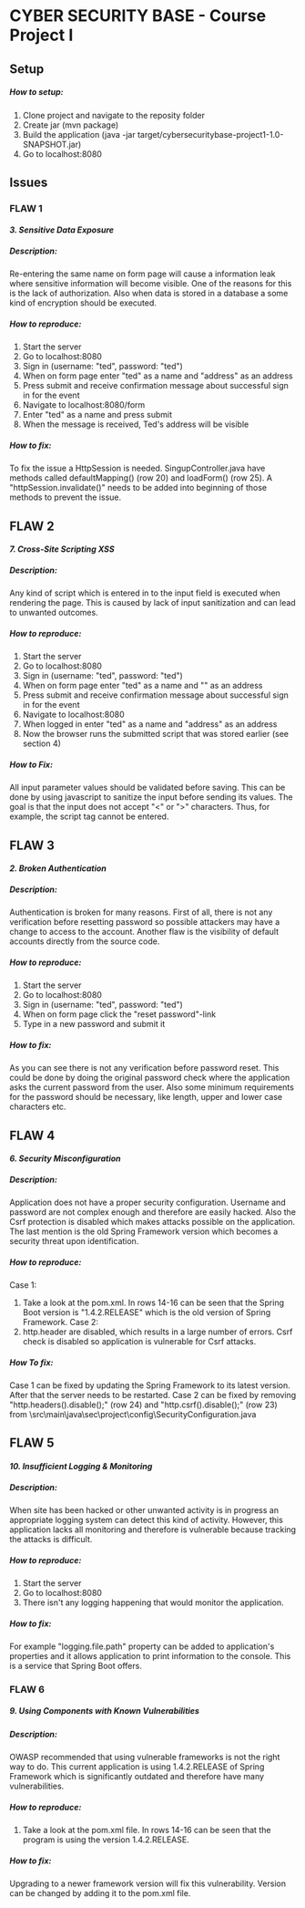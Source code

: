 # CYBER SECURITY BASE - Course Project I

## Setup

##### How to setup:

1. Clone project and navigate to the reposity folder
2. Create jar (mvn package)
3. Build the application (java -jar target/cybersecuritybase-project1-1.0-SNAPSHOT.jar)
4. Go to localhost:8080


## Issues

### **FLAW 1**

#### *3. Sensitive Data Exposure*

##### Description:
Re-entering the same name on form page will cause a information leak where sensitive information will become visible. One of the reasons for this is the lack of authorization. Also when data is stored in a database a some kind of encryption should be executed.

##### How to reproduce:
1. Start the server
2. Go to localhost:8080
3. Sign in (username: "ted", password: "ted")
4. When on form page enter "ted" as a name and "address" as an address
5. Press submit and receive confirmation message about successful sign in for the event
6. Navigate to localhost:8080/form
7. Enter "ted" as a name and press submit
8. When the message is received, Ted's address will be visible

##### How to fix:
To fix the issue a HttpSession is needed. SingupController.java have methods called defaultMapping() (row 20) and loadForm() (row 25). A "httpSession.invalidate()" needs to be added into beginning of those methods to prevent the issue.


## **FLAW 2**

#### *7. Cross-Site Scripting XSS*

##### Description:
Any kind of script which is entered in to the input field is executed when rendering the page. This is caused by lack of input sanitization and can lead to unwanted outcomes.

##### How to reproduce:
1. Start the server
2. Go to localhost:8080
3. Sign in (username: "ted", password: "ted")
4. When on form page enter "ted" as a name and "<script>alert('This is XSS!')</script>" as an address
5. Press submit and receive confirmation message about successful sign in for the event
6. Navigate to localhost:8080
7. When logged in enter "ted" as a name and "address" as an address
8. Now the browser runs the submitted script that was stored earlier (see section 4)

##### How to Fix:
All input parameter values should be validated before saving. This can be done by using javascript to sanitize the input before sending its values. The goal is that the input does not accept "<" or ">" characters. Thus, for example, the script tag cannot be entered.


## **FLAW 3**

#### *2. Broken Authentication*

##### Description:
Authentication is broken for many reasons. First of all, there is not any verification before resetting password so possible attackers may have a change to access to the account. Another flaw is the visibility of default accounts directly from the source code.

##### How to reproduce:
1. Start the server
2. Go to localhost:8080
3. Sign in (username: "ted", password: "ted")
4. When on form page click the "reset password"-link
5. Type in a new password and submit it

##### How to fix:
As you can see there is not any verification before password reset. This could be done by doing the original password check where the application asks the current password from
the user. Also some minimum requirements for the password should be necessary, like length, upper and lower case characters etc.


## **FLAW 4**

#### *6. Security Misconfiguration*

##### Description:
Application does not have a proper security configuration. Username and password are not complex enough and therefore are easily hacked. Also the Csrf protection is disabled which makes attacks possible on the application. The last mention is the old Spring Framework version which becomes a security threat upon identification.


##### How to reproduce:
Case 1:
1. Take a look at the pom.xml. In rows 14-16 can be seen that the Spring Boot version is "1.4.2.RELEASE" which is the old version of Spring Framework.
Case 2:
1. http.header are disabled, which results in a large number of errors. Csrf check is disabled so application is vulnerable for Csrf attacks.

##### How To fix:
Case 1 can be fixed by updating the Spring Framework to its latest version. After that the server needs to be restarted.
Case 2 can be fixed by removing "http.headers().disable();" (row 24) and "http.csrf().disable();" (row 23) from \src\main\java\sec\project\config\SecurityConfiguration.java


## **FLAW 5**

#### *10. Insufficient Logging & Monitoring*

##### Description:
When site has been hacked or other unwanted activity is in progress an appropriate logging system can detect this kind of activity. However, this application lacks all monitoring and therefore is vulnerable because tracking the attacks is difficult.

##### How to reproduce:
1. Start the server
2. Go to localhost:8080
3. There isn't any logging happening that would monitor the application.

##### How to fix:
For example "logging.file.path" property can be added to application's properties and it allows application to print information to the console. This is a service that Spring Boot offers.


### **FLAW 6**

##### *9. Using Components with Known Vulnerabilities*

##### Description:
OWASP recommended that using vulnerable frameworks is not the right way to do. This current application is using 1.4.2.RELEASE of Spring Framework which is significantly outdated and therefore have many vulnerabilities.

##### How to reproduce:
1. Take a look at the pom.xml file. In rows 14-16 can be seen that the program is using the version 1.4.2.RELEASE.

##### How to fix:
Upgrading to a newer framework version will fix this vulnerability. Version can be changed by adding it to the pom.xml file.
